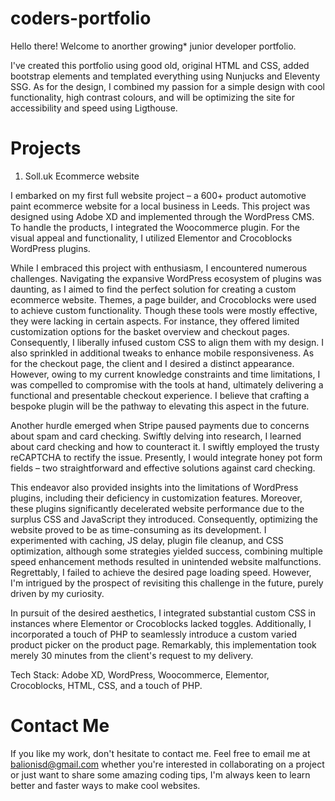 # coders-portfolio

Hello there! Welcome to anorther growing* junior developer portfolio. 

I've created this portfolio using good old, original HTML and CSS, added bootstrap elements and templated everything using Nunjucks and Eleventy SSG. As for the design, I combined my passion for a simple design with cool functionality, high contrast colours, and will be optimizing the site for accessibility and speed using Ligthouse.
 
# Projects


1. Soll.uk Ecommerce website

I embarked on my first full website project – a 600+ product automotive paint ecommerce website for a local business in Leeds. This project was designed using Adobe XD and implemented through the WordPress CMS. To handle the products, I integrated the Woocommerce plugin. For the visual appeal and functionality, I utilized Elementor and Crocoblocks WordPress plugins.

While I embraced this project with enthusiasm, I encountered numerous challenges. Navigating the expansive WordPress ecosystem of plugins was daunting, as I aimed to find the perfect solution for creating a custom ecommerce website. Themes, a page builder, and Crocoblocks were used to achieve custom functionality. Though these tools were mostly effective, they were lacking in certain aspects. For instance, they offered limited customization options for the basket overview and checkout pages. Consequently, I liberally infused custom CSS to align them with my design. I also sprinkled in additional tweaks to enhance mobile responsiveness. As for the checkout page, the client and I desired a distinct appearance. However, owing to my current knowledge constraints and time limitations, I was compelled to compromise with the tools at hand, ultimately delivering a functional and presentable checkout experience. I believe that crafting a bespoke plugin will be the pathway to elevating this aspect in the future.

Another hurdle emerged when Stripe paused payments due to concerns about spam and card checking. Swiftly delving into research, I learned about card checking and how to counteract it. I swiftly employed the trusty reCAPTCHA to rectify the issue. Presently, I would integrate honey pot form fields – two straightforward and effective solutions against card checking.

This endeavor also provided insights into the limitations of WordPress plugins, including their deficiency in customization features. Moreover, these plugins significantly decelerated website performance due to the surplus CSS and JavaScript they introduced. Consequently, optimizing the website proved to be as time-consuming as its development. I experimented with caching, JS delay, plugin file cleanup, and CSS optimization, although some strategies yielded success, combining multiple speed enhancement methods resulted in unintended website malfunctions. Regrettably, I failed to achieve the desired page loading speed. However, I'm intrigued by the prospect of revisiting this challenge in the future, purely driven by my curiosity.

In pursuit of the desired aesthetics, I integrated substantial custom CSS in instances where Elementor or Crocoblocks lacked toggles. Additionally, I incorporated a touch of PHP to seamlessly introduce a custom varied product picker on the product page. Remarkably, this implementation took merely 30 minutes from the client's request to my delivery.

Tech Stack:
Adobe XD, WordPress, Woocommerce, Elementor, Crocoblocks, HTML, CSS, and a touch of PHP.

# Contact Me

If you like  my work, don't hesitate to contact me. Feel free to email me at balionisd@gmail.com whether you're interested in collaborating on a project or just want to share some amazing coding tips, I'm always keen to learn better and faster ways to make cool websites.
